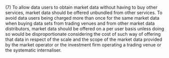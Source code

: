 (7) To allow data users to obtain market data without having to buy other services, market data should be offered unbundled from other services. To avoid data users being charged more than once for the same market data when buying data sets from trading venues and from other market data distributors, market data should be offered on a per user basis unless doing so would be disproportionate considering the cost of such way of offering that data in respect of the scale and the scope of the market data provided by the market operator or the investment firm operating a trading venue or the systematic internaliser.